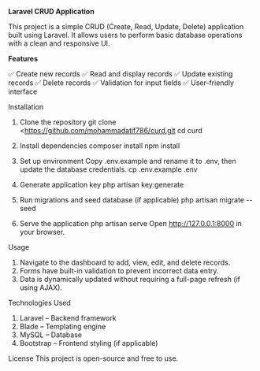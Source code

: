<b> Laravel CRUD Application </b>

<p>
This project is a simple CRUD (Create, Read, Update, Delete) application built using Laravel. It allows users to perform basic database operations with a clean and responsive UI.
</p>

<b> Features </b>

✅ Create new records
✅ Read and display records
✅ Update existing records
✅ Delete records
✅ Validation for input fields
✅ User-friendly interface

Installation

1. Clone the repository
    git clone <https://github.com/mohammadatif786/curd.git
    cd curd

2. Install dependencies
    composer install
    npm install

3. Set up environment
    Copy .env.example and rename it to .env, then update the database credentials.
    cp .env.example .env

4. Generate application key
    php artisan key:generate

5. Run migrations and seed database (if applicable)
    php artisan migrate --seed

6. Serve the application
    php artisan serve
    Open http://127.0.0.1:8000 in your browser.

Usage

1. Navigate to the dashboard to add, view, edit, and delete records.
2. Forms have built-in validation to prevent incorrect data entry.
3. Data is dynamically updated without requiring a full-page refresh (if using AJAX).

Technologies Used

1. Laravel – Backend framework
2. Blade – Templating engine
3. MySQL – Database
4. Bootstrap – Frontend styling (if applicable)

License
This project is open-source and free to use.